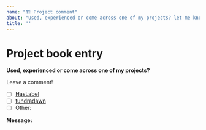 ```yaml
---
name: "🏗 Project comment"
about: "Used, experienced or come across one of my projects? let me know :)"
title: ''
---
```


# Project book entry

<!-- Let me know you've found me -->
**Used, experienced or come across one of my projects?**

Leave a comment!
- [ ] [HasLabel](https://github.com/DanielTamkin/HasLabel)
- [ ] [tundradawn](https/tundradawn.co) 
- [ ] Other: 

<!--
- [X] Nope, just checking in! 
 Maybe make a guestbook entry instead! 😊
-->

**Message:**

<!--
Write your message here
-->